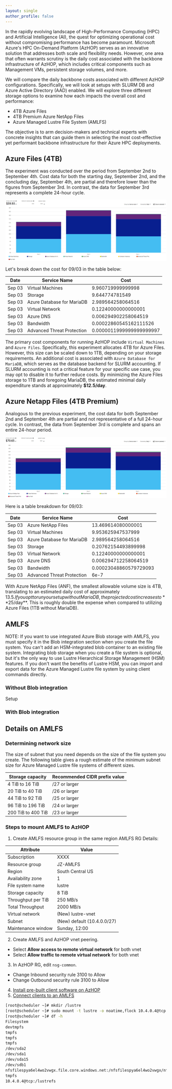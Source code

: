 ```yaml
---
layout: single
author_profile: false
---
```


In the rapidly evolving landscape of High-Performance Computing (HPC) and Artificial Intelligence (AI), the quest for optimizing operational cost without compromising performance has become paramount. Microsoft Azure's HPC On-Demand Platform (AzHOP) serves as an innovative solution that addresses both scale and flexibility needs. However, one area that often warrants scrutiny is the daily cost associated with the backbone infrastructure of AzHOP, which includes critical components such as Management VMs, persistent storage volumes, and more.

We will compare the daily backbone costs associated with different AzHOP configurations. Specifically, we will look at setups with SLURM DB and Azure Active Directory (AAD) enabled. We will explore three different storage options to examine how each impacts the overall cost and performance: 
- 4TB Azure Files
- 4TB Premium Azure NetApp Files
- Azure Managed Lustre File System (AMLFS)  

The objective is to arm decision-makers and technical experts with concrete insights that can guide them in selecting the most cost-effective yet performant backbone infrastructure for their Azure HPC deployments.

## Azure Files (4TB)
The experiment was conducted over the period from September 2nd to September 4th. Cost data for both the starting day, September 2nd, and the concluding day, September 4th, are partial and therefore lower than the figures from September 3rd. In contrast, the data for September 3rd represents a complete 24-hour cycle.   
  
![Figure_1](https://raw.githubusercontent.com/JingchaoZhang/JingchaoZhang.github.io/master/_posts/2023-09-02-figures/AF-daily.png)  
  
Let's break down the cost for 09/03 in the table below:  
  
| Date     | Service Name                 | Cost                |
|----------|------------------------------|---------------------|
| Sep 03   | Virtual Machines            | 9.960719999999998  |
| Sep 03   | Storage                      | 9.644774781549     |
| Sep 03   | Azure Database for MariaDB   | 2.989564258064516  |
| Sep 03   | Virtual Network              | 0.12240000000000001|
| Sep 03   | Azure DNS                    | 0.006294902258064519|
| Sep 03   | Bandwidth                    | 0.00022860545162111526|
| Sep 03   | Advanced Threat Protection   | 0.0000011999999999999997|

The primary cost components for running AzHOP include `Virtual Machines` and `Azure Files`. Specifically, this experiment allocates 4TB for Azure Files. However, this size can be scaled down to 1TB, depending on your storage requirements. An additional cost is associated with `Azure Database for MariaDB`, which serves as the database backend for SLURM accounting. If SLURM accounting is not a critical feature for your specific use case, you may opt to disable it to further reduce costs. By minimizing the Azure Files storage to 1TB and foregoing MariaDB, the estimated minimal daily expenditure stands at approximately **$12.5/day**.

## Azure Netapp Files (4TB Premium)
Analogous to the previous experiment, the cost data for both September 2nd and September 4th are partial and not representative of a full 24-hour cycle. In contrast, the data from September 3rd is complete and spans an entire 24-hour period.  
  
![Figure_3](https://raw.githubusercontent.com/JingchaoZhang/JingchaoZhang.github.io/master/_posts/2023-09-02-figures/ANF-daily.png)  
  
Here is a table breakdown for 09/03:  
  
| Date     | Service Name               | Cost             |
|----------|----------------------------|------------------|
| Sep 03   | Azure NetApp Files         | 13.469614080000001 |
| Sep 03   | Virtual Machines           | 9.953625947537999 |
| Sep 03   | Azure Database for MariaDB | 2.989564258064516 |
| Sep 03   | Storage                    | 0.20762154493899998 |
| Sep 03   | Virtual Network            | 0.12240000000000001 |
| Sep 03   | Azure DNS                  | 0.006294712258064519 |
| Sep 03   | Bandwidth                  | 0.00023048860579729093 |
| Sep 03   | Advanced Threat Protection | 6e-7 |

With Azure NetApp Files (ANF), the smallest allowable volume size is 4TB, translating to an estimated daily cost of approximately $13.5. If you opt to run your setup without MariaDB, the projected cost increases to **$25/day**. This is roughly double the expense when compared to utilizing Azure Files (1TB without MariaDB).  

## AMLFS
NOTE: If you want to use integrated Azure Blob storage with AMLFS, you must specify it in the Blob integration section when you create the file system. You can't add an HSM-integrated blob container to an existing file system. Integrating blob storage when you create a file system is optional, but it's the only way to use Lustre Hierarchical Storage Management (HSM) features. If you don't want the benefits of Lustre HSM, you can import and export data for the Azure Managed Lustre file system by using client commands directly.

### Without Blob integration
Setup  



### With Blob integration










## Details on AMLFS
### Determining network size
The size of subnet that you need depends on the size of the file system you create. The following table gives a rough estimate of the minimum subnet size for Azure Managed Lustre file systems of different sizes.
  
| Storage capacity     | Recommended CIDR prefix value |
|----------------------|-------------------------------|
| 4 TiB to 16 TiB      | /27 or larger                 |
| 20 TiB to 40 TiB     | /26 or larger                 |
| 44 TiB to 92 TiB     | /25 or larger                 |
| 96 TiB to 196 TiB    | /24 or larger                 |
| 200 TiB to 400 TiB   | /23 or larger                 |

### Steps to mount AMLFS to AzHOP
1. Create AMLFS resource group in the same region
AMLFS RG Details:
  
| Attribute                | Value                           |
|--------------------------|---------------------------------|
| Subscription             | XXXX          |
| Resource group           | JZ-AMLFS                        |
| Region                   | South Central US                |
| Availability zone        | 1                               |
| File system name         | lustre                          |
| Storage capacity         | 8 TiB                           |
| Throughput per TiB       | 250 MB/s                        |
| Total Throughput         | 2000 MB/s                       |
| Virtual network          | (New) lustre-vnet               |
| Subnet                   | (New) default (10.4.0.0/27)      |
| Maintenance window       | Sunday, 12:00                   |
2. Create AMLFS and AzHOP vnet peering.
  - Select **Allow access to remote virtual network** for both vnet
  - Select **Allow traffic to remote virtual network** for both vnet
3. In AzHOP RG, edit `nsg-common`.
  - Change Inbound security rule 3100 to Allow
  - Change Outbound security rule 3100 to Allow
4. [Install pre-built client software on AzHOP](https://learn.microsoft.com/en-us/azure/azure-managed-lustre/client-install?source=recommendations&pivots=centos-7)
5. [Connect clients to an AMLFS](https://learn.microsoft.com/en-us/azure/azure-managed-lustre/connect-clients)
```bash
[root@scheduler ~]# mkdir /lustre
[root@scheduler ~]# sudo mount -t lustre -o noatime,flock 10.4.0.4@tcp:/lustrefs /lustre
[root@scheduler ~]# df -h
Filesystem                                                                    Size  Used Avail Use% Mounted on
devtmpfs                                                                      3.9G     0  3.9G   0% /dev
tmpfs                                                                         3.9G     0  3.9G   0% /dev/shm
tmpfs                                                                         3.9G  417M  3.5G  11% /run
tmpfs                                                                         3.9G     0  3.9G   0% /sys/fs/cgroup
/dev/sda2                                                                      30G  3.6G   26G  13% /
/dev/sda1                                                                     494M   74M  421M  15% /boot
/dev/sda15                                                                    495M   12M  484M   3% /boot/efi
/dev/sdb1                                                                      16G   45M   15G   1% /mnt/resource
nfsfilespya6el4wo2vwgx.file.core.windows.net:/nfsfilespya6el4wo2vwgx/nfshome  1.0T     0  1.0T   0% /clusterhome
tmpfs                                                                         783M     0  783M   0% /run/user/1000
10.4.0.4@tcp:/lustrefs                                                        8.0T  1.3M  7.6T   1% /lustre
```
